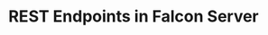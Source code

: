 ---
id: rest-endpoints
title: REST Endpoints in Falcon Server
sidebar_label: REST Endpoints
enterprise_only: true
---